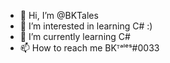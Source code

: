 - 👋 Hi, I’m @BKTales
- 👀 I’m interested in learning C# :)
- 🌱 I’m currently learning C#
- 📫 How to reach me BKᵀᵃˡᵉˢ#0033

<!---
BKTales/BKTales is a ✨ special ✨ repository because its `README.md` (this file) appears on your GitHub profile.
You can click the Preview link to take a look at your changes.
--->
